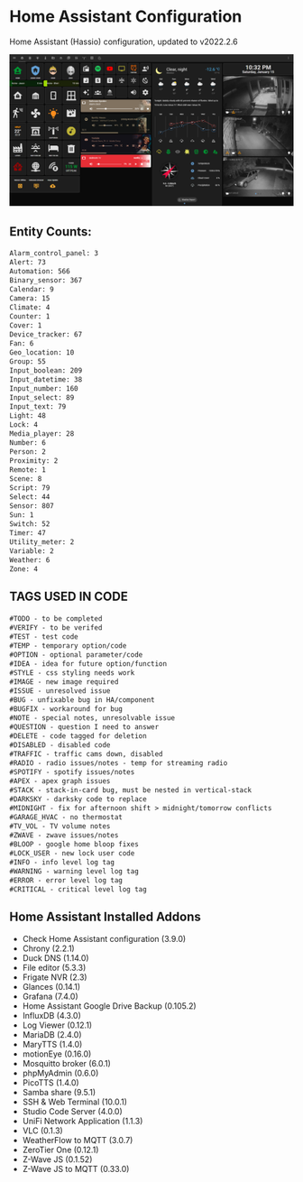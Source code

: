 # Home Assistant Configuration

Home Assistant (Hassio) configuration, updated to v2022.2.6

![Home](https://github.com/jazzyisj/home-assistant-config/blob/master/www/screenshots/browser_home_v2.png)

## Entity Counts:

    Alarm_control_panel: 3
    Alert: 73
    Automation: 566
    Binary_sensor: 367
    Calendar: 9
    Camera: 15
    Climate: 4
    Counter: 1
    Cover: 1
    Device_tracker: 67
    Fan: 6
    Geo_location: 10
    Group: 55
    Input_boolean: 209
    Input_datetime: 38
    Input_number: 160
    Input_select: 89
    Input_text: 79
    Light: 48
    Lock: 4
    Media_player: 28
    Number: 6
    Person: 2
    Proximity: 2
    Remote: 1
    Scene: 8
    Script: 79
    Select: 44
    Sensor: 807
    Sun: 1
    Switch: 52
    Timer: 47
    Utility_meter: 2
    Variable: 2
    Weather: 6
    Zone: 4

## TAGS USED IN CODE

    #TODO - to be completed
    #VERIFY - to be verifed
    #TEST - test code
    #TEMP - temporary option/code
    #OPTION - optional parameter/code
    #IDEA - idea for future option/function
    #STYLE - css styling needs work
    #IMAGE - new image required
    #ISSUE - unresolved issue
    #BUG - unfixable bug in HA/component
    #BUGFIX - workaround for bug
    #NOTE - special notes, unresolvable issue
    #QUESTION - question I need to answer
    #DELETE - code tagged for deletion
    #DISABLED - disabled code
    #TRAFFIC - traffic cams down, disabled
    #RADIO - radio issues/notes - temp for streaming radio
    #SPOTIFY - spotify issues/notes
    #APEX - apex graph issues
    #STACK - stack-in-card bug, must be nested in vertical-stack
    #DARKSKY - darksky code to replace
    #MIDNIGHT - fix for afternoon shift > midnight/tomorrow conflicts
    #GARAGE_HVAC - no thermostat
    #TV_VOL - TV volume notes
    #ZWAVE - zwave issues/notes
    #BLOOP - google home bloop fixes
    #LOCK_USER - new lock user code
    #INFO - info level log tag
    #WARNING - warning level log tag
    #ERROR - error level log tag
    #CRITICAL - critical level log tag

## Home Assistant Installed Addons

- Check Home Assistant configuration (3.9.0)
- Chrony (2.2.1)
- Duck DNS (1.14.0)
- File editor (5.3.3)
- Frigate NVR (2.3)
- Glances (0.14.1)
- Grafana (7.4.0)
- Home Assistant Google Drive Backup (0.105.2)
- InfluxDB (4.3.0)
- Log Viewer (0.12.1)
- MariaDB (2.4.0)
- MaryTTS (1.4.0)
- motionEye (0.16.0)
- Mosquitto broker (6.0.1)
- phpMyAdmin (0.6.0)
- PicoTTS (1.4.0)
- Samba share (9.5.1)
- SSH & Web Terminal (10.0.1)
- Studio Code Server (4.0.0)
- UniFi Network Application (1.1.3)
- VLC (0.1.3)
- WeatherFlow to MQTT (3.0.7)
- ZeroTier One (0.12.1)
- Z-Wave JS (0.1.52)
- Z-Wave JS to MQTT (0.33.0)
